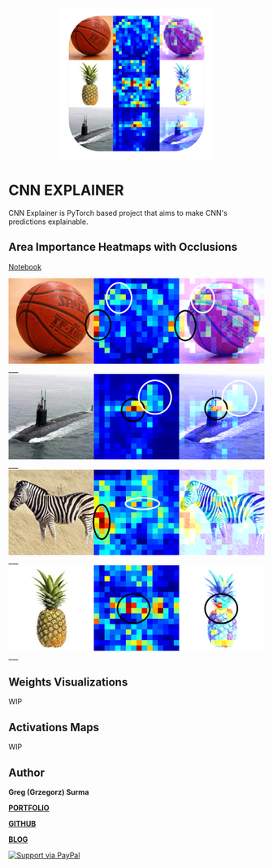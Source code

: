<h3 align="center">
  <img src="assets/cnn_explainer_icon_web.png" width="300">
</h3>

# CNN EXPLAINER

CNN Explainer is PyTorch based project that aims to make CNN's predictions explainable.

## Area Importance Heatmaps with Occlusions
[Notebook](cnn_area_importance_heatmaps.ipynb)

<img src="area_importance_heatmaps/basketball_annotated.png">
___

<img src="area_importance_heatmaps/submarine_annotated.png">
___

<img src="area_importance_heatmaps/zebra_annotated.png">
___

<img src="area_importance_heatmaps/pineapple_annotated.png">
___


## Weights Visualizations
WIP

## Activations Maps
WIP


## Author

**Greg (Grzegorz) Surma**

[**PORTFOLIO**](https://gsurma.github.io)

[**GITHUB**](https://github.com/gsurma)

[**BLOG**](https://medium.com/@gsurma)

<a href="https://www.paypal.com/paypalme2/grzegorzsurma115">
  <img alt="Support via PayPal" src="https://cdn.rawgit.com/twolfson/paypal-github-button/1.0.0/dist/button.svg"/>
</a>
